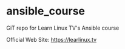 # ansible_course
GiT repo for Learn Linux TV's Ansible course

Official Web Site: https://learlinux.tv
